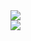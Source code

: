 <a href="https://github.com/woskaangel">
  <img align="center" src="https://github-readme-stats.vercel.app/api?username=woskaangel&count_private=true&show_icons=true&theme=react&line_height=20"/>
</a>
</br>
<a href="https://github.com/woskaangel">
  <img align="center" src="https://github-readme-stats.vercel.app/api/top-langs/?username=woskaangel&layout=compact&theme=react"/>
</a>
